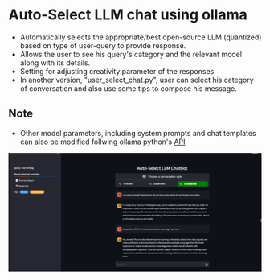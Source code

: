 # Auto-Select LLM chat using ollama
* Automatically selects the appropriate/best open-source LLM (quantized) based on type of user-query to provide response.
* Allows the user to see his query's category and the relevant model along with its details.
* Setting for adjusting creativity parameter of the responses.
* In another version, "user_select_chat.py", user can select his category of conversation and also use some tips to compose his message.

## Note
* Other model parameters, including system prompts and chat templates can also be modified follwing ollama python's [API](https://github.com/ollama/ollama/blob/main/docs/api.md)


![Sample screenshot](sample_conv.png)
